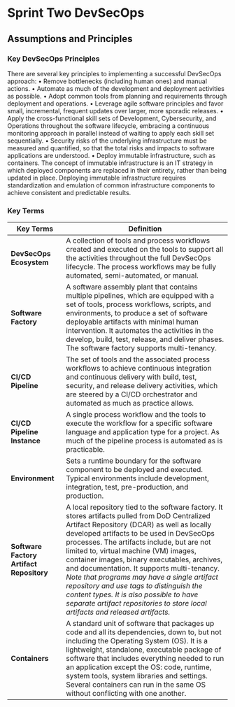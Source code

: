 # Sprint Two DevSecOps

## Assumptions and Principles

### Key DevSecOps Principles
There are several key principles to implementing a successful DevSecOps approach:
• Remove bottlenecks (including human ones) and manual actions.
• Automate as much of the development and deployment activities as possible.
• Adopt common tools from planning and requirements through deployment and operations.
• Leverage agile software principles and favor small, incremental, frequent updates over larger, more sporadic releases.
• Apply the cross-functional skill sets of Development, Cybersecurity, and Operations throughout the software lifecycle, embracing a continuous monitoring approach in parallel instead of waiting to apply each skill set sequentially.
• Security risks of the underlying infrastructure must be measured and quantified, so that the total risks and impacts to software applications are understood.
• Deploy immutable infrastructure, such as containers. The concept of immutable infrastructure is an IT strategy in which deployed components are replaced in their entirety, rather than being updated in place. Deploying immutable infrastructure requires standardization and emulation of common infrastructure components to achieve consistent and predictable results.

### Key Terms
Key Terms | Definition
------------- | ----------
**DevSecOps Ecosystem** | A collection of tools and process workflows created and executed on the tools to support all the activities throughout the full DevSecOps lifecycle. The process workflows may be fully automated, semi-automated, or manual.
**Software Factory** | A software assembly plant that contains multiple pipelines, which are equipped with a set of tools, process workflows, scripts, and environments, to produce a set of software deployable artifacts with minimal human intervention. It automates the activities in the develop, build, test, release, and deliver phases. The software factory supports multi-tenancy.
**CI/CD Pipeline** | The set of tools and the associated process workflows to achieve continuous integration and continuous delivery with build, test, security, and release delivery activities, which are steered by a CI/CD orchestrator and automated as much as practice allows.
**CI/CD Pipeline Instance** | A single process workflow and the tools to execute the workflow for a specific software language and application type for a project. As much of the pipeline process is automated as is practicable.
**Environment** | Sets a runtime boundary for the software component to be deployed and executed. Typical environments include development, integration, test, pre-production, and production.
**Software Factory Artifact Repository** | A local repository tied to the software factory. It stores artifacts pulled from DoD Centralized Artifact Repository (DCAR) as well as locally developed artifacts to be used in DevSecOps processes. The artifacts include, but are not limited to, virtual machine (VM) images, container images, binary executables, archives, and documentation. It supports multi-tenancy. *Note that programs may have a single artifact repository and use tags to distinguish the content types. It is also possible to have separate artifact repositories to store local artifacts and released artifacts.*
**Containers** | A standard unit of software that packages up code and all its dependencies, down to, but not including the Operating System (OS). It is a lightweight, standalone, executable package of software that includes everything needed to run an application except the OS: code, runtime, system tools, system libraries and settings. Several containers can run in the same OS without conflicting with one another.
